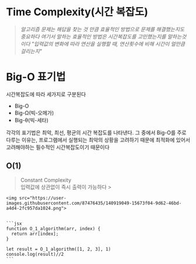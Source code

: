 # Time Complexity(시간 복잡도)
> *알고리즘 문제는 해답을 찾는 것 만큼 효율적인 방법으로 문제를 해결했는지도 중요하다
여기서 말하는 효율적인 방법은 시간복잡도를 고민했는지를 말하는것이다
"입력값의 변화에 따라 연산을 실행할 때, 연산횟수에 비해 시간이 얼만큼 걸리는지"*
>

# Big-O 표기법
  시간복잡도에 따라 세가지로 구분된다
  - Big-O
  - Big-Ω(빅-오메가)
  - Big-θ(빅-세타)
  
  각각의 표기법은 최악, 최선, 평균의 시간 복잡도를 나타낸다.
  그 중에서 Big-O를 주로 다루는 이유는, 프로그램에서 실행되는 최악의 상황을 고려하기 때문에 최적화에 있어서 고려해야하는 필수적인 시간복잡도이기 때문이다
  
  ## O(1)
   > Constant Complexity <br>
    입력값에 상관없이 즉시 출력이 가능하다
    >


    <img src="https://user-images.githubusercontent.com/87476435/140919049-15673f04-9d62-46bd-a4d4-2fc957da1024.png">
    
    
    ```jsx
    function O_1_algorithm(arr, index) {
      return arr[index];
    }
    
    let result = O_1_algorithm([1, 2, 3], 1)
    console.log(result)//2
    ```
